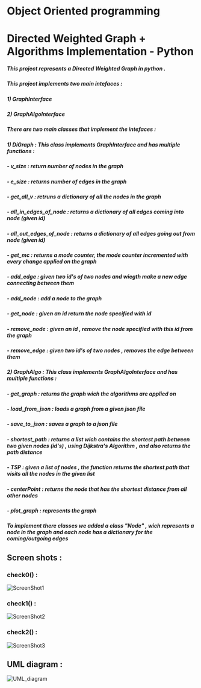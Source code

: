 # Object Oriented programming
# Directed Weighted Graph + Algorithms Implementation - Python

##### This project represents a Directed Weighted Graph in python .

##### This project implements two main intefaces :<br />
##### 1) GraphInterface <br />
##### 2) GraphAlgoInterface <br />
 
##### There are two main classes that implement the intefaces :<br />
##### 1) DiGraph : This class implements GraphInterface and has multiple functions :<br />
##### - v_size : return number of nodes in the graph<br />
##### - e_size : returns number of edges in the graph <br />
##### - get_all_v : retruns a dictionary of all the nodes in the graph <br />
##### - all_in_edges_of_node : returns a dictionary of all edges coming into node (given id)<br />
##### - all_out_edges_of_node : returns a dictionary of all edges going out from node (given id)<br />
##### - get_mc : returns a mode counter, the mode counter incremented with every change applied on the graph<br />
##### - add_edge : given two id's of  two nodes and wiegth make a new edge connecting between them<br />
##### - add_node : add a node to the graph<br />
##### - get_node : given an id return the node specified with id<br />
##### - remove_node : given an id , remove the node specified with this id from the graph<br />
##### - remove_edge : given two id's of two nodes , removes the edge between them <br />  
##### 2) GraphAlgo : This class implements GraphAlgoInterface and has multiple functions :<br />
##### - get_graph : returns the graph wich the algorithms are applied on<br />
##### - load_from_json : loads a graph from a given json file <br />
##### - save_to_json : saves a graph to a json file <br />
##### - shortest_path : returns a list wich contains the shortest path between two given nodes (id's) , using Dijkstra's Algorithm , and also returns the path distance<br />
##### - TSP : given a list of nodes , the function returns the shortest path that visits all the nodes in the given list<br />
##### - centerPoint : returns the node that has the shortest distance from all other nodes <br /> 
##### - plot_graph : represents the graph<br />
 
##### To implement there classes we added a class "Node" , wich represents a node in the graph and each node has a dictionary for the coming/outgoing edges <br />

## Screen shots :<br />
### check0() :<br />
![ScreenShot1](https://user-images.githubusercontent.com/94143804/147658322-538d0f9d-38be-4f25-9e17-fae0a443b67f.jpeg)<br />
### check1() :<br />
![ScreenShot2](https://user-images.githubusercontent.com/94143804/147658332-1e9a76c0-4a3f-40e1-89f3-89eb30a3a629.jpeg)<br />
### check2() :<br />
![ScreenShot3](https://user-images.githubusercontent.com/94143804/147658336-d7fa559f-4e1e-4614-8306-82aed47f54d2.jpeg)<br />

## UML diagram :<br />
![UML_diagram](https://user-images.githubusercontent.com/94143804/147659608-714a2b6b-4fd4-4e5e-82d4-83c228282028.jpeg)


